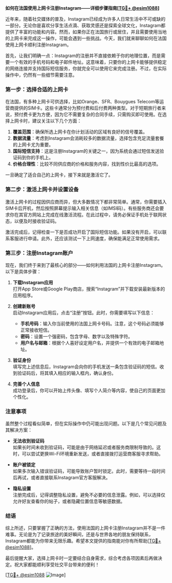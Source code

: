 **如何在法国使用上网卡注册Instagram——详细步骤指南[[TG💪+ @esim1088](https://t.me/s/esim1088)]**

近年来，随着社交媒体的普及，Instagram已经成为许多人日常生活中不可或缺的一部分。无论你是喜欢分享生活点滴、获取灵感还是探索全球文化，Instagram都提供了丰富的功能和内容。然而，如果你正在法国旅行或居住，并且需要使用当地的上网卡来完成这一操作，可能会遇到一些挑战。今天，我们就来聊聊如何在法国使用上网卡顺利注册Instagram。

首先，让我们明确一点：Instagram的注册并不直接依赖于你的地理位置，而是需要一个有效的手机号码和电子邮件地址。这意味着，只要你的上网卡能够提供稳定的网络连接并支持国际短信服务，你就完全可以使用它来完成注册。不过，在实际操作中，仍然有一些细节需要注意。

### 第一步：选择合适的上网卡

在法国，有多种上网卡可供选择，比如Orange、SFR、Bouygues Telecom等运营商提供的SIM卡。这些卡通常分为预付费和后付费两种类型。对于短期旅行者来说，预付费卡更为方便，因为它不需要复杂的合同手续，只需购买即可使用。在选择上网卡时，建议关注以下几个方面：

1. **覆盖范围**：确保所选上网卡在你计划活动的区域有良好的信号覆盖。
2. **数据流量**：考虑到Instagram会消耗较多的数据流量，选择包含充足流量套餐的上网卡尤为重要。
3. **国际短信支持**：这是注册Instagram的关键之一，因为系统会通过短信发送验证码到你的手机上。
4. **价格合理性**：比较不同供应商的价格和服务内容，找到性价比最高的选项。

一旦确定了适合自己的上网卡，接下来就是激活它了。

### 第二步：激活上网卡并设置设备

激活上网卡的过程因供应商而异，但大多数情况下都非常简单。通常，你需要插入SIM卡后开机，然后按照屏幕提示输入相关信息（如IMSI码）。有些服务商还会要求你在其官方网站上完成在线激活流程。在此过程中，请务必保证手机处于联网状态，以便及时接收验证码。

激活完成后，记得检查一下是否成功开启了国际短信功能。如果没有开启，可以联系客服进行申请。此外，还应该测试一下上网速度，确保能满足正常使用需求。

### 第三步：注册Instagram账户

现在，我们终于来到了最核心的部分——如何利用法国的上网卡注册Instagram。以下是具体步骤：

1. **下载Instagram应用**  
   打开App Store或Google Play商店，搜索“Instagram”并下载安装最新版本的应用程序。

2. **创建新账号**  
   启动Instagram应用后，点击“注册”按钮。此时，你需要填写以下信息：
   - **手机号码**：输入你当前使用的法国上网卡号码。注意，这个号码必须能够正常接收短信。
   - **密码**：设置一个强密码，包含字母、数字以及特殊字符。
   - **用户名与邮箱**：根据个人喜好设定用户名，并提供一个有效的电子邮箱地址。

3. **验证身份**  
   填写完上述信息后，Instagram会向你的手机发送一条包含验证码的短信。收到验证码后，将其填入相应的输入框内，确认身份。

4. **完善个人信息**  
   成功登录后，你可以开始上传头像、填写个人简介等内容，使自己的页面更加个性化。

### 注意事项

虽然整个过程看似简单，但在实际操作中仍可能出现问题。以下是几个常见问题及其解决方案：

- **无法收到验证码**  
  如果长时间未收到验证码，可能是由于网络延迟或者服务商限制导致的。这时，可以尝试更换Wi-Fi环境重新发送，或者直接拨打运营商客服寻求帮助。

- **账户被锁定**  
  如果多次输入错误验证码，可能导致账户暂时锁定。此时，需要等待一段时间后再试，或者直接联系Instagram官方客服解决。

- **隐私设置**  
  注册完成后，记得调整隐私设置，避免不必要的信息泄露。例如，可以选择仅允许好友查看你的帖子，或者隐藏位置信息等敏感数据。

### 结语

综上所述，只要掌握了正确的方法，使用法国的上网卡注册Instagram并不是一件难事。无论是为了记录旅途的美好瞬间，还是与世界各地的朋友保持联系，Instagram都能为你带来无限乐趣。希望本文提供的指南能对你有所帮助[[TG💪+ @esim1088](https://t.me/s/esim1088)]。

最后提醒大家，选择上网卡时一定要结合自身需求，综合考虑各项因素后再做决定。祝大家都能顺利享受社交平台带来的便利！

[[TG💪+ @esim1088](https://t.me/s/esim1088) ![Image](https://i.postimg.cc/4NQfJmqS/Snipaste-2025-05-13-00-14-12.png)]